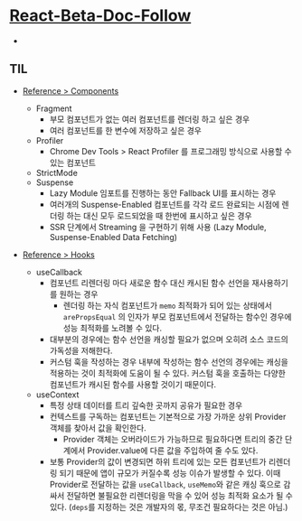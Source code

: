 # [React-Beta-Doc-Follow](https://beta.reactjs.org/)

-

## TIL

- [Reference > Components](https://beta.reactjs.org/reference/react/components)

  - Fragment
    - 부모 컴포넌트가 없는 여러 컴포넌트를 렌더링 하고 싶은 경우
    - 여러 컴포넌트를 한 변수에 저장하고 싶은 경우
  - Profiler
    - Chrome Dev Tools > React Profiler 를 프로그래밍 방식으로 사용할 수 있는 컴포넌트
  - StrictMode
  - Suspense
    - Lazy Module 임포트를 진행하는 동안 Fallback UI를 표시하는 경우
    - 여러개의 Suspense-Enabled 컴포넌트를 각각 로드 완료되는 시점에 렌더링 하는 대신 모두 로드되었을 때 한번에 표시하고 싶은 경우
    - SSR 단계에서 Streaming 을 구현하기 위해 사용 (Lazy Module, Suspense-Enabled Data Fetching)

- [Reference > Hooks](https://beta.reactjs.org/reference/react)
  - useCallback
    - 컴포넌트 리렌더링 마다 새로운 함수 대신 캐시된 함수 선언을 재사용하기를 원하는 경우
      - 렌더링 하는 자식 컴포넌트가 `memo` 최적화가 되어 있는 상태에서 `arePropsEqual` 의 인자가 부모 컴포넌트에서 전달하는 함수인 경우에 성능 최적화를 노려볼 수 있다.
    - 대부분의 경우에는 함수 선언을 캐싱할 필요가 없으며 오히려 소스 코드의 가독성을 저해한다.
    - 커스텀 훅을 작성하는 경우 내부에 작성하는 함수 선언의 경우에는 캐싱을 적용하는 것이 최적화에 도움이 될 수 있다. 커스텀 훅을 호출하는 다양한 컴포넌트가 캐시된 함수를 사용할 것이기 때문이다.
  - useContext
    - 특정 상태 데이터를 트리 깊숙한 곳까지 공유가 필요한 경우
    - 컨텍스트를 구독하는 컴포넌트는 기본적으로 가장 가까운 상위 Provider 객체를 찾아서 값을 확인한다.
      - Provider 객체는 오버라이드가 가능하므로 필요하다면 트리의 중간 단계에서 Provider.value에 다른 값을 주입하여 줄 수도 있다.
    - 보통 Provider의 값이 변경되면 하위 트리에 있는 모든 컴포넌트가 리렌더링 되기 때문에 앱이 규모가 커질수록 성능 이슈가 발생할 수 있다. 이때 Provider로 전달하는 값을 `useCallback`, `useMemo`와 같은 캐싱 훅으로 감싸서 전달하면 불필요한 리렌더링을 막을 수 있어 성능 최적화 요소가 될 수 있다. (`deps`를 지정하는 것은 개발자의 몫, 무조건 필요하다는 것은 아님.)
